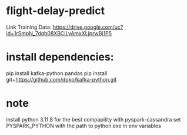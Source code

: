 # flight-delay-predict

Link Training Data: https://drive.google.com/uc?id=1rSmpN_7dqb08XBCILyAmxXLjprwBj1P5

# install dependencies:
pip install kafka-python pandas
pip install git+https://github.com/dpkp/kafka-python.git

# note
install python 3.11.8 for the best compapility with pyspark-cassandra
set PYSPARK_PYTHON with the path to python.exe in env variables